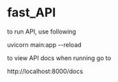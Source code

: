 # fast_API

to run API, use following

uvicorn main:app --reload 

to view API docs when running go to

http://localhost:8000/docs